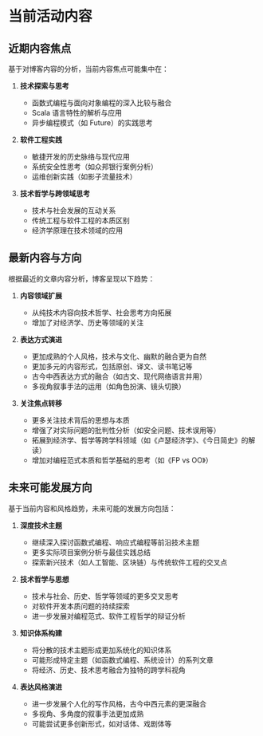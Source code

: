 # 当前活动内容

## 近期内容焦点

基于对博客内容的分析，当前内容焦点可能集中在：

1. **技术探索与思考**

   - 函数式编程与面向对象编程的深入比较与融合
   - Scala 语言特性的解析与应用
   - 异步编程模式（如 Future）的实践思考

2. **软件工程实践**

   - 敏捷开发的历史脉络与现代应用
   - 系统安全性思考（如众邦银行案例分析）
   - 运维创新实践（如影子流量技术）

3. **技术哲学与跨领域思考**
   - 技术与社会发展的互动关系
   - 传统工程与软件工程的本质区别
   - 经济学原理在技术领域的应用

## 最新内容与方向

根据最近的文章内容分析，博客呈现以下趋势：

1. **内容领域扩展**

   - 从纯技术内容向技术哲学、社会思考方向拓展
   - 增加了对经济学、历史等领域的关注

2. **表达方式演进**

   - 更加成熟的个人风格，技术与文化、幽默的融合更为自然
   - 更加多元的内容形式，包括原创、译文、读书笔记等
   - 古今中西表达方式的融合（如古文、现代网络语言并用）
   - 多视角叙事手法的运用（如角色扮演、镜头切换）

3. **关注焦点转移**
   - 更多关注技术背后的思想与本质
   - 增强了对实际问题的批判性分析（如安全问题、技术误用等）
   - 拓展到经济学、哲学等跨学科领域（如《卢瑟经济学》、《今日简史》的解读）
   - 增加对编程范式本质和哲学基础的思考（如《FP vs OO》）

## 未来可能发展方向

基于当前内容和风格趋势，未来可能的发展方向包括：

1. **深度技术主题**

   - 继续深入探讨函数式编程、响应式编程等前沿技术主题
   - 更多实际项目案例分析与最佳实践总结
   - 探索新兴技术（如人工智能、区块链）与传统软件工程的交叉点

2. **技术哲学与思想**

   - 技术与社会、历史、哲学等领域的更多交叉思考
   - 对软件开发本质问题的持续探索
   - 进一步发展对编程范式、软件工程哲学的辩证分析

3. **知识体系构建**

   - 将分散的技术主题形成更加系统化的知识体系
   - 可能形成特定主题（如函数式编程、系统设计）的系列文章
   - 将经济、历史、技术思考融合为独特的跨学科视角

4. **表达风格演进**
   - 进一步发展个人化的写作风格，古今中西元素的更深融合
   - 多视角、多角度的叙事手法更加成熟
   - 可能尝试更多创新形式，如对话体、戏剧体等

